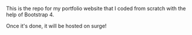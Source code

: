 This is the repo for my portfolio website that I coded from scratch with the help of Bootstrap 4.

Once it's done, it will be hosted on surge! 
